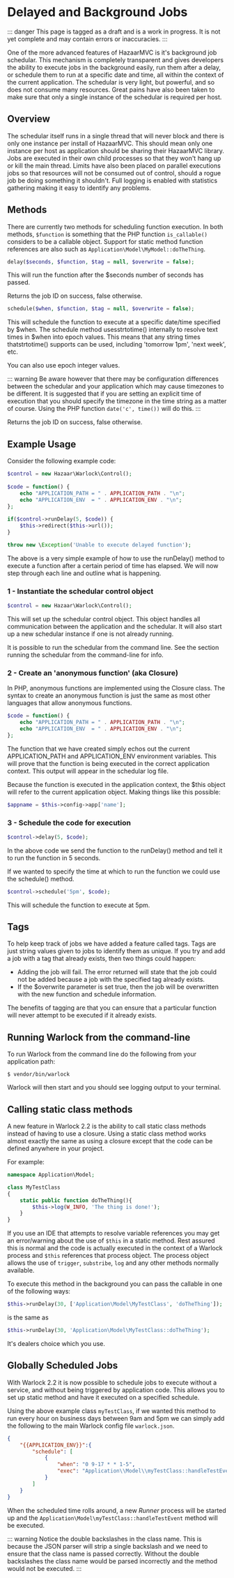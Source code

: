 # Delayed and Background Jobs

::: danger
This page is tagged as a draft and is a work in progress.  It is not yet complete and may contain errors or inaccuracies.
:::

One of the more advanced features of HazaarMVC is it's background job schedular. This mechanism is completely transparent and gives developers the ability to execute jobs in the background easily, run them after a delay, or schedule them to run at a specific date and time, all within the context of the current application. The schedular is very light, but powerful, and so does not consume many resources. Great pains have also been taken to make sure that only a single instance of the schedular is required per host.

## Overview

The schedular itself runs in a single thread that will never block and there is only one instance per install of HazaarMVC. This should mean only one instance per host as application should be sharing their HazaarMVC library. Jobs are executed in their own child processes so that they won't hang up or kill the main thread. Limits have also been placed on parallel executions jobs so that resources will not be consumed out of control, should a rogue job be doing something it shouldn't. Full logging is enabled with statistics gathering making it easy to identify any problems.

## Methods

There are currently two methods for scheduling function execution.  In both methods, `$function` is something that the PHP function `is_callable()` considers to be a callable object.  Support for static method function references are also such as `Application\Model\MyModel::doTheThing`.

```php
delay($seconds, $function, $tag = null, $overwrite = false);
```

This will run the function after the $seconds number of seconds has passed.

Returns the job ID on success, false otherwise.

```php
schedule($when, $function, $tag = null, $overwrite = false);
```

This will schedule the function to execute at a specific date/time specified by $when. The schedule method usesstrtotime() internally to resolve text times in $when into epoch values. This means that any string times thatstrtotime() supports can be used, including 'tomorrow 1pm', 'next week', etc.

You can also use epoch integer values.

::: warning 
Be aware however that there may be configuration differences between the schedular and your application which may cause timezones to be different. It is suggested that if you are setting an explicit time of execution that you should specify the timezone in the time string as a matter of course. Using the PHP function `date('c', time())` will do this.
:::

Returns the job ID on success, false otherwise.

## Example Usage

Consider the following example code:

```php
$control = new Hazaar\Warlock\Control();
    
$code = function() {
    echo "APPLICATION_PATH = " . APPLICATION_PATH . "\n";        
    echo "APPLICATION_ENV  = " . APPLICATION_ENV . "\n";
};
    
if($control->runDelay(5, $code)) {
    $this->redirect($this->url());
}

throw new \Exception('Unable to execute delayed function');
```

The above is a very simple example of how to use the runDelay() method to execute a function after a certain period of time has elapsed. We will now step through each line and outline what is happening.

### 1 - Instantiate the schedular control object

```php
$control = new Hazaar\Warlock\Control();
```

This will set up the schedular control object. This object handles all communication between the application and the schedular. It will also start up a new schedular instance if one is not already running.

It is possible to run the schedular from the command line. See the section running the schedular from the command-line for info.

### 2 - Create an 'anonymous function' (aka Closure)

In PHP, anonymous functions are implemented using the Closure class. The syntax to create an anonymous function is just the same as most other languages that allow anonymous functions.

```php
$code = function() {
    echo "APPLICATION_PATH = " . APPLICATION_PATH . "\n";
    echo "APPLICATION_ENV  = " . APPLICATION_ENV . "\n";
};
```

The function that we have created simply echos out the current APPLICATION_PATH and APPLICATION_ENV environment variables. This will prove that the function is being executed in the correct application context. This output will appear in the schedular log file.

Because the function is executed in the application context, the $this object will refer to the current application object. Making things like this possible:

```php
$appname = $this->config->app['name'];
```

### 3 - Schedule the code for execution

```php
$control->delay(5, $code);
```

In the above code we send the function to the runDelay() method and tell it to run the function in 5 seconds.

If we wanted to specify the time at which to run the function we could use the schedule() method.

```php
$control->schedule('5pm', $code);
```

This will schedule the function to execute at 5pm.

## Tags

To help keep track of jobs we have added a feature called tags. Tags are just string values given to jobs to identify them as unique. If you try and add a job with a tag that already exists, then two things could happen:

* Adding the job will fail. The error returned will state that the job could not be added because a job with the specified tag already exists.
* If the $overwrite parameter is set true, then the job will be overwritten with the new function and schedule information.

The benefits of tagging are that you can ensure that a particular function will never attempt to be executed if it already exists.

## Running Warlock from the command-line

To run Warlock from the command line do the following from your application path:

```shell
$ vendor/bin/warlock
```

Warlock will then start and you should see logging output to your terminal.

## Calling static class methods

A new feature in Warlock 2.2 is the ability to call static class methods instead of having to use a closure.  Using a static class
method works almost exactly the same as using a closure except that the code can be defined anywhere in your project.

For example:

```php
namespace Application\Model;

class MyTestClass 
{
    static public function doTheThing(){
        $this->log(W_INFO, 'The thing is done!');
    }
}
```

If you use an IDE that attempts to resolve variable references you may get an error/warning about the use of `$this` in a static method.  Rest assured
this is normal and the code is actually executed in the context of a Warlock process and `$this` references that process object.  The process object
allows the use of `trigger`, `substribe`, `log` and any other methods normally available.

To execute this method in the background you can pass the callable in one of the following ways:

```php
$this->runDelay(30, ['Application\Model\MyTestClass', 'doTheThing']);
```
is the same as
```php
$this->runDelay(30, 'Application\Model\MyTestClass::doTheThing');
```

It's dealers choice which you use.

## Globally Scheduled Jobs

With Warlock 2.2 it is now possible to schedule jobs to execute without a service, and without being triggered by application code.  This allows
you to set up static method and have it executed on a specified schedule.

Using the above example class `myTestClass`, if we wanted this method to run every hour on business days between 9am and 5pm we can simply
add the following to the main Warlock config file `warlock.json`.

```json
{
    "{{APPLICATION_ENV}}":{
        "schedule": [
            {
                "when": "0 9-17 * * 1-5",
                "exec": "Application\\Model\\myTestClass::handleTestEvent"
            }
        ]
    }
}
```

When the scheduled time rolls around, a new *Runner* process will be started up and the `Application\Model\myTestClass::handleTestEvent` method
will be executed.  

::: warning
Notice the double backslashes in the class name.  This is because the JSON parser will strip a single backslash and we need to ensure that the class name is passed correctly.
Without the double backslashes the class name would be parsed incorrectly and the method would not be executed.
:::